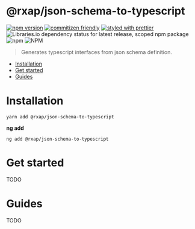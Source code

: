 @rxap/json-schema-to-typescript
======

[![npm version](https://img.shields.io/npm/v/@rxap/json-schema-to-typescript?style=flat-square)](https://www.npmjs.com/package/@rxap/json-schema-to-typescript)
[![commitizen friendly](https://img.shields.io/badge/commitizen-friendly-brightgreen.svg?style=flat-square)](https://commitizen.github.io/cz-cli/)
[![styled with prettier](https://img.shields.io/badge/styled_with-prettier-ff69b4.svg?style=flat-square)](https://github.com/prettier/prettier)
![Libraries.io dependency status for latest release, scoped npm package](https://img.shields.io/librariesio/release/npm/@rxap/json-schema-to-typescript)
![npm](https://img.shields.io/npm/dm/@rxap/json-schema-to-typescript)
![NPM](https://img.shields.io/npm/l/@rxap/json-schema-to-typescript)

> Generates typescript interfaces from json schema definition.

- [Installation](#installation)
- [Get started](#get-started)
- [Guides](#guides)

# Installation

```
yarn add @rxap/json-schema-to-typescript 
```

**ng add**
```
ng add @rxap/json-schema-to-typescript
```

# Get started

TODO


# Guides

TODO


